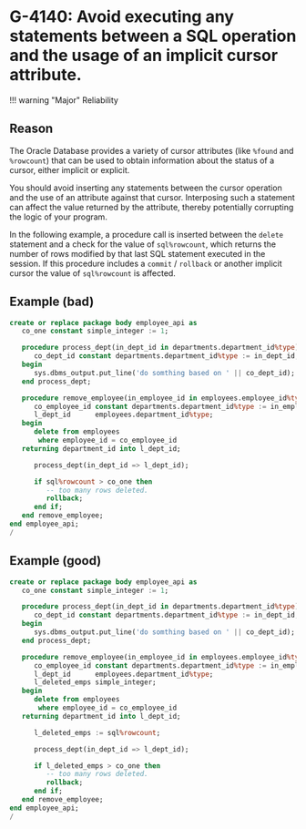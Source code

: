 # G-4140: Avoid executing any statements between a SQL operation and the usage of an implicit cursor attribute.

!!! warning "Major"
    Reliability

## Reason

The Oracle Database provides a variety of cursor attributes (like `%found` and `%rowcount`) that can be used to obtain information about the status of a cursor, either implicit or explicit. 

You should avoid inserting any statements between the cursor operation and the use of an attribute against that cursor. Interposing such a statement can affect the value returned by the attribute, thereby potentially corrupting the logic of your program. 

In the following example, a procedure call is inserted between the `delete` statement and a check for the value of `sql%rowcount`, which returns the number of rows modified by that last SQL statement executed in the session. If this procedure includes a `commit` / `rollback` or another implicit cursor the value of `sql%rowcount` is affected.


## Example (bad)

``` sql
create or replace package body employee_api as
   co_one constant simple_integer := 1;

   procedure process_dept(in_dept_id in departments.department_id%type) is
      co_dept_id constant departments.department_id%type := in_dept_id;
   begin
      sys.dbms_output.put_line('do somthing based on ' || co_dept_id);
   end process_dept;

   procedure remove_employee(in_employee_id in employees.employee_id%type) is
      co_employee_id constant departments.department_id%type := in_employee_id;
      l_dept_id      employees.department_id%type;
   begin
      delete from employees
       where employee_id = co_employee_id
   returning department_id into l_dept_id;

      process_dept(in_dept_id => l_dept_id);

      if sql%rowcount > co_one then
         -- too many rows deleted. 
         rollback;
      end if;
   end remove_employee;
end employee_api;
/
```

## Example (good)

``` sql
create or replace package body employee_api as
   co_one constant simple_integer := 1;

   procedure process_dept(in_dept_id in departments.department_id%type) is
      co_dept_id constant departments.department_id%type := in_dept_id;
   begin
      sys.dbms_output.put_line('do somthing based on ' || co_dept_id);
   end process_dept;

   procedure remove_employee(in_employee_id in employees.employee_id%type) is
      co_employee_id constant departments.department_id%type := in_employee_id;
      l_dept_id      employees.department_id%type;
      l_deleted_emps simple_integer;
   begin
      delete from employees
       where employee_id = co_employee_id
   returning department_id into l_dept_id;

      l_deleted_emps := sql%rowcount;

      process_dept(in_dept_id => l_dept_id);

      if l_deleted_emps > co_one then
         -- too many rows deleted. 
         rollback;
      end if;
   end remove_employee;
end employee_api;
/
```